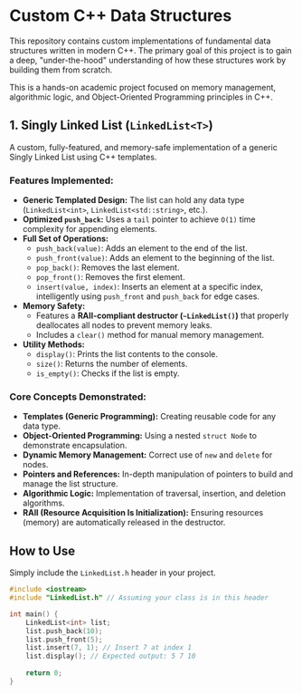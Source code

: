 # Custom C++ Data Structures

This repository contains custom implementations of fundamental data structures written in modern C++. The primary goal of this project is to gain a deep, "under-the-hood" understanding of how these structures work by building them from scratch.

This is a hands-on academic project focused on memory management, algorithmic logic, and Object-Oriented Programming principles in C++.

## 1. Singly Linked List (`LinkedList<T>`)

A custom, fully-featured, and memory-safe implementation of a generic Singly Linked List using C++ templates.

### Features Implemented:

-   **Generic Templated Design:** The list can hold any data type (`LinkedList<int>`, `LinkedList<std::string>`, etc.).
-   **Optimized `push_back`:** Uses a `tail` pointer to achieve `O(1)` time complexity for appending elements.
-   **Full Set of Operations:**
    -   `push_back(value)`: Adds an element to the end of the list.
    -   `push_front(value)`: Adds an element to the beginning of the list.
    -   `pop_back()`: Removes the last element.
    -   `pop_front()`: Removes the first element.
    -   `insert(value, index)`: Inserts an element at a specific index, intelligently using `push_front` and `push_back` for edge cases.
-   **Memory Safety:**
    -   Features a **RAII-compliant destructor (`~LinkedList()`)** that properly deallocates all nodes to prevent memory leaks.
    -   Includes a `clear()` method for manual memory management.
-   **Utility Methods:**
    -   `display()`: Prints the list contents to the console.
    -   `size()`: Returns the number of elements.
    -   `is_empty()`: Checks if the list is empty.

### Core Concepts Demonstrated:

-   **Templates (Generic Programming):** Creating reusable code for any data type.
-   **Object-Oriented Programming:** Using a nested `struct Node` to demonstrate encapsulation.
-   **Dynamic Memory Management:** Correct use of `new` and `delete` for nodes.
-   **Pointers and References:** In-depth manipulation of pointers to build and manage the list structure.
-   **Algorithmic Logic:** Implementation of traversal, insertion, and deletion algorithms.
-   **RAII (Resource Acquisition Is Initialization):** Ensuring resources (memory) are automatically released in the destructor.

## How to Use

Simply include the `LinkedList.h` header in your project.

```cpp
#include <iostream>
#include "LinkedList.h" // Assuming your class is in this header

int main() {
    LinkedList<int> list;
    list.push_back(10);
    list.push_front(5);
    list.insert(7, 1); // Insert 7 at index 1
    list.display(); // Expected output: 5 7 10
    
    return 0;
}
```
